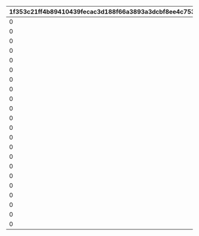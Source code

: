 |1f353c21ff4b89410439fecac3d188f66a3893a3dcbf8ee4c753731b806ec7fd|7d3e621a4d980736a6b50a730bd380c2492921367bdabf99fa51c646956c1598|ccd48a7ad33dd87da58dfb7c5c08e202d47d062722ed73b4ec1922d863f2c168|05c6d7adde95f42f0ca20a8e0685a2e226ac6f696a004178db5f42ced65831ac|f6ed721b5d2d2da7f171463f5f0a344636d9427c7849c8d9eb4afdcb413cfb1e|f5ec7fd4f0208e32b3773bdeaa5ea516f518d92adee40615e1107713f07127af|d2ba6d687f89f288af24cfea0bab946e4575b796bf91ec760f4ca54e4f9a44b6|62ba6a5f2d84b31182234e4626a2d7e594bcf58540d915d14b6dcb79698ccab6|5486e552630bed63e3c6776eaa99c82583ba27a224f4ef39bbca7e44f3a2ffc1|b2ccb4dbefd5ac19d3c91def5bbbc764b012982a138c5736683ee7cf05a18699|954f2e1e7077041609d6e20e54d921c61473dfebb9b1bb3411cc66d53136d0ca|a018f68627ee100c5951c54c84ef16bcb4a56fef0232d8c69f6e8fe1335a6d86|32a7d243addad4e59590422c8a2cdcb6c5727b76dcd977a01f223b76cfa9430f|faa1a0e12decc737787a1929297a12844691c1bd156f90297c3d95fecfb169cb|5942af488b32ee5ffde443f456d324af1e6d6e74b42bb8da127f21d2f5772c83|f8564cc3fff337d6d13fc0659248910381abc37f11cd1d72a8e089c7ab3134f6|
| --- | --- | --- | --- | --- | --- | --- | --- | --- | --- | --- | --- | --- | --- | --- | --- |
|0|2|0|0|0|0|275000001|0|80000|0|0|0|0|26202|0|0|
|0|2|0|0|0|0|275000002|0|85000|0|0|0|0|26202|0|0|
|0|2|0|0|0|0|275000003|0|90000|0|0|0|0|26202|0|0|
|0|2|0|0|0|0|275000004|0|95000|0|0|0|0|26202|0|0|
|0|2|0|0|0|0|275000005|0|100000|0|0|0|0|26202|0|0|
|0|2|0|0|0|0|275000006|0|105000|0|0|0|0|26202|0|0|
|0|2|0|0|0|0|275000007|0|110000|0|0|0|0|26202|0|0|
|0|2|0|0|0|0|275000008|0|115000|0|0|0|0|26202|0|0|
|0|2|0|0|0|0|275000009|0|120000|0|0|0|0|26202|0|0|
|0|2|0|0|0|0|275000010|0|125000|0|0|0|0|26202|0|0|
|0|2|0|0|0|0|275000011|0|130000|0|0|0|0|26202|0|0|
|0|2|0|0|0|0|275000012|0|135000|0|0|0|0|26202|0|0|
|0|2|0|2|0|18|276010001|0|50000|0|90013|400|0|26202|4109501|1|
|0|2|0|2|0|0|276010002|0|50000|0|90013|425|0|26202|0|0|
|0|2|0|2|0|0|276010003|0|50000|0|90013|450|0|26202|0|0|
|0|2|0|2|0|0|276010004|0|100000|0|90013|475|0|26202|0|0|
|0|2|0|2|0|2|276010005|0|100000|0|90013|500|0|26202|26203|1|
|0|2|0|2|0|18|276020001|0|50000|0|90013|400|0|26202|4101501|1|
|0|2|0|2|0|0|276020002|0|50000|0|90013|425|0|26202|0|0|
|0|2|0|2|0|0|276020003|0|50000|0|90013|450|0|26202|0|0|
|0|2|0|2|0|0|276020004|0|100000|0|90013|475|0|26202|0|0|
|0|2|0|2|0|2|276020005|0|100000|0|90013|500|0|26202|26203|1|